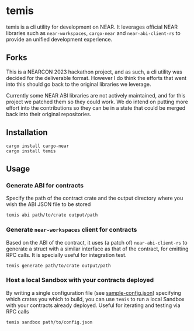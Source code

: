 # temis

temis is a cli utility for development on NEAR. It leverages official NEAR libraries such as `near-workspaces`, `cargo-near` and `near-abi-client-rs` to provide an unified development experience.

## Forks
This is a NEARCON 2023 hackathon project, and as such, a cli utility was decided for the deliverable format. However I do think the efforts that went into this should go back to the original libraries we leverage.

Currently some NEAR ABI libraries are not actively maintained, and for this project we patched them so they could work. We do intend on putting more effort into the contributions so they can be in a state that could be merged back into their original repositories.

## Installation
```
cargo install cargo-near
cargo install temis
```

## Usage

### Generate ABI for contracts

Specify the path of the contract crate and the output directory where you wish the ABI JSON file to be stored
```
temis abi path/to/crate output/path
```

### Generate `near-workspaces` client for contracts

Based on the ABI of the contract, it uses (a patch of) `near-abi-client-rs` to generate a struct with a similar interface as that of the contract, for emitting RPC calls. It is specially useful for integration test.

```
temis generate path/to/crate output/path
```

### Host a local Sandbox with your contracts deployed

By writing a single configuration file (see [sample-config.json](sample-config.json)) specifying which crates you which to build, you can use `temis` to run a local Sandbox with your contracts already deployed. Useful for iterating and testing via RPC calls
```
temis sandbox path/to/config.json
```

